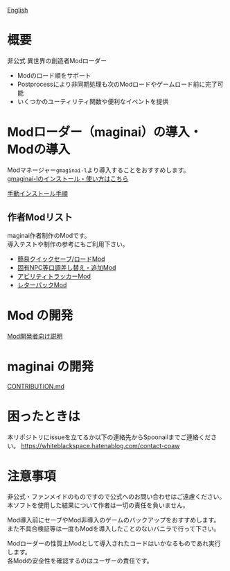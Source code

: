 [English](README_en.md)

# 概要

非公式 異世界の創造者Modローダー

- Modのロード順をサポート
- Postprocessにより非同期処理も次のModロードやゲームロード前に完了可能
- いくつかのユーティリティ関数や便利なイベントを提供

# Modローダー（maginai）の導入・Modの導入
Modマネージャー`gmaginai-l`より導入することをおすすめします。  
[gmaginai-lのインストール・使い方はこちら](https://github.com/Spoonail-Iroiro/gmaginai-l/blob/master/README_ja.md)  

[手動インストール手順](INSTALL.md)

## 作者Modリスト
maginai作者制作のModです。  
導入テストや制作の参考にもご利用下さい。  

- [簡易クイックセーブ/ロードMod](https://github.com/Spoonail-Iroiro/maginai-qsave/blob/master/README.md)
- [固有NPC等口調差し替え・追加Mod](https://github.com/Spoonail-Iroiro/maginai-plustalk/blob/master/README.md)
- [アビリティトラッカーMod](https://github.com/Spoonail-Iroiro/maginai-atrack)
- [レターパックMod](https://github.com/Spoonail-Iroiro/maginai-letterpack/blob/master/README.md)


# Mod の開発
[Mod開発者向け説明](MOD_DEVELOP.md)

# maginai の開発
[CONTRIBUTION.md](CONTRIBUTION.md)

# 困ったときは
本リポジトリにissueを立てるか以下の連絡先からSpoonailまでご連絡ください。
https://whiteblackspace.hatenablog.com/contact-coaw

# 注意事項
非公式・ファンメイドのものですので公式へのお問い合わせはご遠慮ください。  
本ソフトを使用した結果について作者は一切の責任を負いません。  

Mod導入前にセーブやMod非導入のゲームのバックアップをおすすめします。  
また不具合検証等は一度もModを導入したことのないバニラで行って下さい。  

Modローダーの性質上Modとして導入されたコードはいかなるものであれ実行します。  
各Modの安全性を確認するのはユーザーの責任です。  


